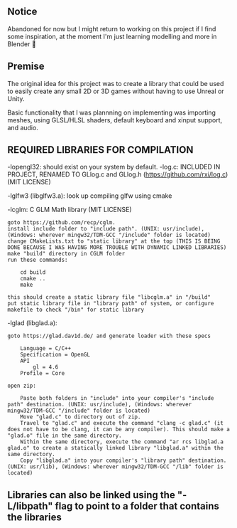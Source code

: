 ## Notice

Abandoned for now but I might return to working on this project if I find some inspiration, at the moment I'm just learning modelling and more in Blender 🤷

## Premise

The original idea for this project was to create a library that could be used to easily create any small 2D or 3D games without having to use Unreal or Unity.

Basic functionality that I was plannning on implementing was importing meshes, using GLSL/HLSL shaders, default keyboard and xinput support, and audio.

## REQUIRED LIBRARIES FOR COMPILATION

-lopengl32: should exist on your system by default.
-log.c: INCLUDED IN PROJECT, RENAMED TO GLlog.c and GLlog.h (https://github.com/rxi/log.c) (MIT LICENSE)

-lglfw3 (libglfw3.a): look up compiling glfw using cmake

-lcglm: C GLM Math library (MIT LICENSE)

    goto https://github.com/recp/cglm.
    install include folder to "include path". (UNIX: usr/include), (Windows: wherever mingw32/TDM-GCC "/include" folder is located)
    change CMakeLists.txt to "static library" at the top (THIS IS BEING DONE BECAUSE I WAS HAVING MORE TROUBLE WITH DYNAMIC LINKED LIBRARIES)
    make "build" directory in CGLM folder
    run these commands:

        cd build
        cmake ..
        make

    this should create a static library file "libcglm.a" in "/build"
    put static library file in "library path" of system, or configure makefile to check "/bin" for static library

-lglad (libglad.a): 
    
    goto https://glad.dav1d.de/ and generate loader with these specs
    
        Language = C/C++
        Specification = OpenGL
        API
            gl = 4.6
        Profile = Core

    open zip:

        Paste both folders in "include" into your compiler's "include path" destination. (UNIX: usr/include), (Windows: wherever mingw32/TDM-GCC "/include" folder is located)
        Move "glad.c" to directory out of zip.
        Travel to "glad.c" and execute the command "clang -c glad.c" (it does not have to be clang, it can be any compiler). This should make a "glad.o" file in the same directory.
        Within the same directory, execute the command "ar rcs libglad.a glad.o" to create a statically linked library "libglad.a" within the same directory.
        Copy "libglad.a" into your compiler's "library path" destination. (UNIX: usr/lib), (Windows: wherever mingw32/TDM-GCC "/lib" folder is located)



Libraries can also be linked using the "-L/libpath" flag to point to a folder that contains the libraries
-------------------------------------------------------------------------------------
